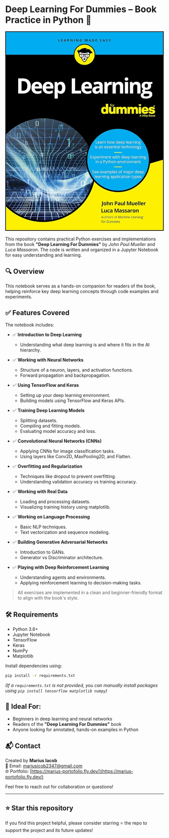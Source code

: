 # Deep Learning For Dummies – Book Practice in Python 📘

![Book Cover](book.jpg)

This repository contains practical Python exercises and implementations from the book **"Deep Learning For Dummies"** by *John Paul Mueller* and *Luca Massaron*. The code is written and organized in a Jupyter Notebook for easy understanding and learning.

## 🔍 Overview

This notebook serves as a hands-on companion for readers of the book, helping reinforce key deep learning concepts through code examples and experiments.

## ✅ Features Covered

The notebook includes:

- ✅ **Introduction to Deep Learning**
  - Understanding what deep learning is and where it fits in the AI hierarchy.

- ✅ **Working with Neural Networks**
  - Structure of a neuron, layers, and activation functions.
  - Forward propagation and backpropagation.

- ✅ **Using TensorFlow and Keras**
  - Setting up your deep learning environment.
  - Building models using TensorFlow and Keras APIs.

- ✅ **Training Deep Learning Models**
  - Splitting datasets.
  - Compiling and fitting models.
  - Evaluating model accuracy and loss.

- ✅ **Convolutional Neural Networks (CNNs)**
  - Applying CNNs for image classification tasks.
  - Using layers like Conv2D, MaxPooling2D, and Flatten.

- ✅ **Overfitting and Regularization**
  - Techniques like dropout to prevent overfitting.
  - Understanding validation accuracy vs training accuracy.

- ✅ **Working with Real Data**
  - Loading and processing datasets.
  - Visualizing training history using matplotlib.

- ✅ **Working on Language Processing**
  - Basic NLP techniques.
  - Text vectorization and sequence modeling.

- ✅ **Building Generative Adversarial Networks**
  - Introduction to GANs.
  - Generator vs Discriminator architecture.

- ✅ **Playing with Deep Reinforcement Learning**
  - Understanding agents and environments.
  - Applying reinforcement learning to decision-making tasks.

> All exercises are implemented in a clean and beginner-friendly format to align with the book's style.

## 🛠️ Requirements

- Python 3.8+
- Jupyter Notebook
- TensorFlow
- Keras
- NumPy
- Matplotlib

Install dependencies using:

```bash
pip install -r requirements.txt
```

*(If a `requirements.txt` is not provided, you can manually install packages using `pip install tensorflow matplotlib numpy`)*

## 🧠 Ideal For:

- Beginners in deep learning and neural networks
- Readers of the **"Deep Learning For Dummies"** book
- Anyone looking for annotated, hands-on examples in Python

## 📬 Contact

Created by **Marius Iacob**  
📧 Email: mariusicob2347@gmail.com  
🌐 Portfolio: [https://marius-portofolio.fly.dev/](https://marius-portofolio.fly.dev/)

Feel free to reach out for collaboration or questions!

---

## ⭐️ Star this repository

If you find this project helpful, please consider starring ⭐ the repo to support the project and its future updates!
